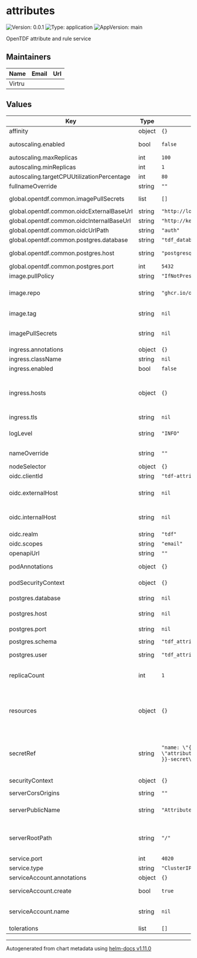 # attributes

![Version: 0.0.1](https://img.shields.io/badge/Version-0.0.1-informational?style=flat-square) ![Type: application](https://img.shields.io/badge/Type-application-informational?style=flat-square) ![AppVersion: main](https://img.shields.io/badge/AppVersion-main-informational?style=flat-square)

OpenTDF attribute and rule service

## Maintainers

| Name   | Email | Url |
| ------ | ----- | --- |
| Virtru |       |     |

## Values

| Key                                        | Type   | Default                                                       | Description                                                                                                                                                                                                                                                              |
| ------------------------------------------ | ------ | ------------------------------------------------------------- | ------------------------------------------------------------------------------------------------------------------------------------------------------------------------------------------------------------------------------------------------------------------------ |
| affinity                                   | object | `{}`                                                          | Pod scheduling preferences                                                                                                                                                                                                                                               |
| autoscaling.enabled                        | bool   | `false`                                                       | Enables autoscaling. When set to `true`, `replicas` is no longer applied.                                                                                                                                                                                                |
| autoscaling.maxReplicas                    | int    | `100`                                                         | Sets maximum replicas for autoscaling.                                                                                                                                                                                                                                   |
| autoscaling.minReplicas                    | int    | `1`                                                           | Sets minimum replicas for autoscaling.                                                                                                                                                                                                                                   |
| autoscaling.targetCPUUtilizationPercentage | int    | `80`                                                          | Target average CPU usage across all the pods                                                                                                                                                                                                                             |
| fullnameOverride                           | string | `""`                                                          | The fully qualified appname override                                                                                                                                                                                                                                     |
| global.opentdf.common.imagePullSecrets     | list   | `[]`                                                          | JSON passed to the deployment's `template.spec.imagePullSecrets`                                                                                                                                                                                                         |
| global.opentdf.common.oidcExternalBaseUrl  | string | `"http://localhost:65432"`                                    | Base external url of OIDC provider                                                                                                                                                                                                                                       |
| global.opentdf.common.oidcInternalBaseUrl  | string | `"http://keycloak-http"`                                      | Base internal k8s url of OIDC provider                                                                                                                                                                                                                                   |
| global.opentdf.common.oidcUrlPath          | string | `"auth"`                                                      | Optional path added to base OIDC url                                                                                                                                                                                                                                     |
| global.opentdf.common.postgres.database    | string | `"tdf_database"`                                              | The database name within the given server                                                                                                                                                                                                                                |
| global.opentdf.common.postgres.host        | string | `"postgresql"`                                                | postgres server's k8s name or global DNS for external server                                                                                                                                                                                                             |
| global.opentdf.common.postgres.port        | int    | `5432`                                                        | postgres server port                                                                                                                                                                                                                                                     |
| image.pullPolicy                           | string | `"IfNotPresent"`                                              | The container's `imagePullPolicy`                                                                                                                                                                                                                                        |
| image.repo                                 | string | `"ghcr.io/opentdf/attributes"`                                | The image selector, also called the 'image name' in k8s documentation and 'image repository' in docker's guides.                                                                                                                                                         |
| image.tag                                  | string | `nil`                                                         | `Chart.AppVersion` will be used for image tag, override here if needed                                                                                                                                                                                                   |
| imagePullSecrets                           | string | `nil`                                                         | JSON passed to the deployment's `template.spec.imagePullSecrets`. Overrides `global.opentdf.common.imagePullSecrets`                                                                                                                                                     |
| ingress.annotations                        | object | `{}`                                                          | Ingress annotations                                                                                                                                                                                                                                                      |
| ingress.className                          | string | `nil`                                                         | Ingress class to use.                                                                                                                                                                                                                                                    |
| ingress.enabled                            | bool   | `false`                                                       | Enables the Ingress                                                                                                                                                                                                                                                      |
| ingress.hosts                              | object | `{}`                                                          | Map in the form: [hostname]: [path]: pathType: your-pathtype [default: "ImplementationSpecific"] serviceName: your-service [default: `service.fullname`] servicePort: service-port [default: `service.port` above]                                                       |
| ingress.tls                                | string | `nil`                                                         | Ingress TLS configuration                                                                                                                                                                                                                                                |
| logLevel                                   | string | `"INFO"`                                                      | Sets the default loglevel for the application. One of the valid python logging levels: `DEBUG, INFO, WARNING, ERROR, CRITICAL`                                                                                                                                           |
| nameOverride                               | string | `""`                                                          | Select a specific name for the resource, instead of the default, attributes                                                                                                                                                                                              |
| nodeSelector                               | object | `{}`                                                          | Node labels for pod assignment                                                                                                                                                                                                                                           |
| oidc.clientId                              | string | `"tdf-attributes"`                                            | Client id used for swagger-ui oauth                                                                                                                                                                                                                                      |
| oidc.externalHost                          | string | `nil`                                                         | Override for `global.opentdf.common.oidcExternalBaseUrl` & url path                                                                                                                                                                                                      |
| oidc.internalHost                          | string | `nil`                                                         | Override for `global.opentdf.common.oidcInternalBaseUrl` & url path                                                                                                                                                                                                      |
| oidc.realm                                 | string | `"tdf"`                                                       | Realm used for swagger-ui oauth                                                                                                                                                                                                                                          |
| oidc.scopes                                | string | `"email"`                                                     | OIDC scopes used for swagger-ui pauth                                                                                                                                                                                                                                    |
| openapiUrl                                 | string | `""`                                                          | Set to enable openapi endpoint                                                                                                                                                                                                                                           |
| podAnnotations                             | object | `{}`                                                          | Values for the deployment `spec.template.metadata.annotations` field                                                                                                                                                                                                     |
| podSecurityContext                         | object | `{}`                                                          | Values for deployment's `spec.template.spec.securityContext`                                                                                                                                                                                                             |
| postgres.database                          | string | `nil`                                                         | Override for `global.opentdf.common.postgres.database`                                                                                                                                                                                                                   |
| postgres.host                              | string | `nil`                                                         | Override for `global.opentdf.common.postgres.host`                                                                                                                                                                                                                       |
| postgres.port                              | string | `nil`                                                         | Override for `global.opentdf.common.postgres.post`                                                                                                                                                                                                                       |
| postgres.schema                            | string | `"tdf_attribute"`                                             | The entitlement schema                                                                                                                                                                                                                                                   |
| postgres.user                              | string | `"tdf_attribute_manager"`                                     | Must be a postgres user with `tdf_attribute_manager` role                                                                                                                                                                                                                |
| replicaCount                               | int    | `1`                                                           | Sets the default number of pod replicas in the deployment. Ignored if `autoscaling.enabled` == true                                                                                                                                                                      |
| resources                                  | object | `{}`                                                          | Specify required limits for deploying this service to a pod. We usually recommend not to specify default resources and to leave this as a conscious choice for the user. This also increases chances charts run on environments with little resources, such as Minikube. |
| secretRef                                  | string | `"name: \"{{ template \"attributes.fullname\" . }}-secret\""` | JSON to locate a k8s secret containing environment variables. Notably, this file should include the following environemnt variable definitions: POSTGRES_PASSWORD: Password corresponding to `postgres.user` below                                                       |
| securityContext                            | object | `{}`                                                          | Values for deployment's `spec.template.spec.containers.securityContext`                                                                                                                                                                                                  |
| serverCorsOrigins                          | string | `""`                                                          | Allowed origins for CORS                                                                                                                                                                                                                                                 |
| serverPublicName                           | string | `"Attribute Authority"`                                       | Name of application. Used during oauth flows, for example when connecting to the OpenAPI endpoint with an OAuth authentication                                                                                                                                           |
| serverRootPath                             | string | `"/"`                                                         | Base path for this service. Allows serving multiple REST services from the same origin, e.g. using an ingress with prefix mapping as suggested below.                                                                                                                    |
| service.port                               | int    | `4020`                                                        | Port to assign to the `http` port                                                                                                                                                                                                                                        |
| service.type                               | string | `"ClusterIP"`                                                 | Service `spec.type`                                                                                                                                                                                                                                                      |
| serviceAccount.annotations                 | object | `{}`                                                          | Annotations to add to the service account                                                                                                                                                                                                                                |
| serviceAccount.create                      | bool   | `true`                                                        | Specifies whether a service account should be created                                                                                                                                                                                                                    |
| serviceAccount.name                        | string | `nil`                                                         | The name of the service account to use. If not set and create is true, a name is generated using the fullname template                                                                                                                                                   |
| tolerations                                | list   | `[]`                                                          | Tolerations for nodes that have taints on them                                                                                                                                                                                                                           |

---

Autogenerated from chart metadata using [helm-docs v1.11.0](https://github.com/norwoodj/helm-docs/releases/v1.11.0)
